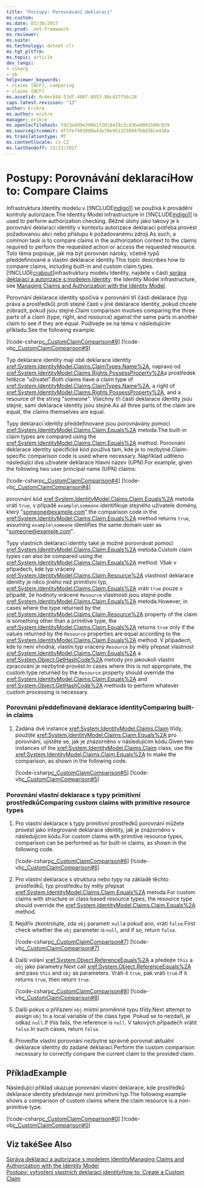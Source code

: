 ```yaml
---
title: "Postupy: Porovnávání deklarací"
ms.custom: 
ms.date: 03/30/2017
ms.prod: .net-framework
ms.reviewer: 
ms.suite: 
ms.technology: dotnet-clr
ms.tgt_pltfrm: 
ms.topic: article
dev_langs:
- csharp
- vb
helpviewer_keywords:
- claims [WCF], comparing
- claims [WCF]
ms.assetid: 0c4ec84d-53df-408f-8953-9bc437f56c28
caps.latest.revision: "13"
author: Erikre
ms.author: erikre
manager: erikre
ms.openlocfilehash: fd23edd9e390b1f2018419c3c43be8091500c929
ms.sourcegitcommit: 4f3fef493080a43e70e951223894768d36ce430a
ms.translationtype: MT
ms.contentlocale: cs-CZ
ms.lasthandoff: 11/21/2017
---
```

# <a name="how-to-compare-claims"></a><span data-ttu-id="46c33-102">Postupy: Porovnávání deklarací</span><span class="sxs-lookup"><span data-stu-id="46c33-102">How to: Compare Claims</span></span>
<span data-ttu-id="46c33-103">Infrastruktura Identity modelu v [!INCLUDE[indigo1](../../../../includes/indigo1-md.md)] se používá k provádění kontroly autorizace.</span><span class="sxs-lookup"><span data-stu-id="46c33-103">The Identity Model infrastructure in [!INCLUDE[indigo1](../../../../includes/indigo1-md.md)] is used to perform authorization checking.</span></span> <span data-ttu-id="46c33-104">Běžné úlohy jako takový je k porovnání deklarací identity v kontextu autorizace deklarací potřeba provést požadovanou akci nebo přístupu k požadovanému zdroji.</span><span class="sxs-lookup"><span data-stu-id="46c33-104">As such, a common task is to compare claims in the authorization context to the claims required to perform the requested action or access the requested resource.</span></span> <span data-ttu-id="46c33-105">Toto téma popisuje, jak má být porovnán nároky, včetně typů předdefinované a vlastní deklarace identity.</span><span class="sxs-lookup"><span data-stu-id="46c33-105">This topic describes how to compare claims, including built-in and custom claim types.</span></span> [!INCLUDE[crabout](../../../../includes/crabout-md.md)]<span data-ttu-id="46c33-106">infrastruktury modelu Identity, najdete v části [správa deklarací a autorizace s modelem Identity](../../../../docs/framework/wcf/feature-details/managing-claims-and-authorization-with-the-identity-model.md).</span><span class="sxs-lookup"><span data-stu-id="46c33-106"> the Identity Model infrastructure, see [Managing Claims and Authorization with the Identity Model](../../../../docs/framework/wcf/feature-details/managing-claims-and-authorization-with-the-identity-model.md).</span></span>  
  
 <span data-ttu-id="46c33-107">Porovnání deklarace identity spočívá v porovnání tři části deklarace (typ práva a prostředků) proti stejné části v jiné deklarace identity, pokud chcete zobrazit, pokud jsou stejné.</span><span class="sxs-lookup"><span data-stu-id="46c33-107">Claim comparison involves comparing the three parts of a claim (type, right, and resource) against the same parts in another claim to see if they are equal.</span></span> <span data-ttu-id="46c33-108">Podívejte se na téma v následujícím příkladu.</span><span class="sxs-lookup"><span data-stu-id="46c33-108">See the following example.</span></span>  
  
 [!code-csharp[c_CustomClaimComparison#9](../../../../samples/snippets/csharp/VS_Snippets_CFX/c_customclaimcomparison/cs/c_customclaimcomparison.cs#9)]
 [!code-vb[c_CustomClaimComparison#9](../../../../samples/snippets/visualbasic/VS_Snippets_CFX/c_customclaimcomparison/vb/source.vb#9)]  
  
 <span data-ttu-id="46c33-109">Typ deklarace identity mají obě deklarace identity <xref:System.IdentityModel.Claims.ClaimTypes.Name%2A>, napravo od <xref:System.IdentityModel.Claims.Rights.PossessProperty%2A>a prostředek řetězce "uživatel".</span><span class="sxs-lookup"><span data-stu-id="46c33-109">Both claims have a claim type of <xref:System.IdentityModel.Claims.ClaimTypes.Name%2A>, a right of <xref:System.IdentityModel.Claims.Rights.PossessProperty%2A>, and a resource of the string "someone".</span></span> <span data-ttu-id="46c33-110">Všechny tři části deklarace identity jsou stejné, sami deklarace identity jsou stejné.</span><span class="sxs-lookup"><span data-stu-id="46c33-110">As all three parts of the claim are equal, the claims themselves are equal.</span></span>  
  
 <span data-ttu-id="46c33-111">Typy deklarací identity předdefinované jsou porovnávány pomocí <xref:System.IdentityModel.Claims.Claim.Equals%2A> metoda.</span><span class="sxs-lookup"><span data-stu-id="46c33-111">The built-in claim types are compared using the <xref:System.IdentityModel.Claims.Claim.Equals%2A> method.</span></span> <span data-ttu-id="46c33-112">Porovnání deklarace identity specifické kód používá tam, kde je to nezbytné.</span><span class="sxs-lookup"><span data-stu-id="46c33-112">Claim-specific comparison code is used where necessary.</span></span> <span data-ttu-id="46c33-113">Například uděleno následující dva uživatele deklarace hlavní název (UPN):</span><span class="sxs-lookup"><span data-stu-id="46c33-113">For example, given the following two user principal name (UPN) claims:</span></span>  
  
 [!code-csharp[c_CustomClaimComparison#4](../../../../samples/snippets/csharp/VS_Snippets_CFX/c_customclaimcomparison/cs/c_customclaimcomparison.cs#4)]
 [!code-vb[c_CustomClaimComparison#4](../../../../samples/snippets/visualbasic/VS_Snippets_CFX/c_customclaimcomparison/vb/source.vb#4)]  
  
 <span data-ttu-id="46c33-114">porovnání kód <xref:System.IdentityModel.Claims.Claim.Equals%2A> metoda vrátí `true`, v případě `example\someone` identifikuje stejného uživatele domény, který "someone@example.com".</span><span class="sxs-lookup"><span data-stu-id="46c33-114">the comparison code in the <xref:System.IdentityModel.Claims.Claim.Equals%2A> method returns `true`, assuming `example\someone` identifies the same domain user as "someone@example.com".</span></span>  
  
 <span data-ttu-id="46c33-115">Typy vlastních deklarací identity také je možné porovnávat pomocí <xref:System.IdentityModel.Claims.Claim.Equals%2A> metoda.</span><span class="sxs-lookup"><span data-stu-id="46c33-115">Custom claim types can also be compared using the <xref:System.IdentityModel.Claims.Claim.Equals%2A> method.</span></span> <span data-ttu-id="46c33-116">Však v případech, kde typ vrácený <xref:System.IdentityModel.Claims.Claim.Resource%2A> vlastnost deklarace identity je něco jiného než primitivní typ, <xref:System.IdentityModel.Claims.Claim.Equals%2A> vrátí `true` pouze v případě, že hodnoty vrácené `Resource` vlastnosti jsou stejné podle <xref:System.IdentityModel.Claims.Claim.Equals%2A> metoda.</span><span class="sxs-lookup"><span data-stu-id="46c33-116">However, in cases where the type returned by the <xref:System.IdentityModel.Claims.Claim.Resource%2A> property of the claim is something other than a primitive type, the <xref:System.IdentityModel.Claims.Claim.Equals%2A> returns `true` only if the values returned by the `Resource` properties are equal according to the <xref:System.IdentityModel.Claims.Claim.Equals%2A> method.</span></span> <span data-ttu-id="46c33-117">V případech, kde to není vhodná, vlastní typ vrácený `Resource` by měly přepsat vlastnost <xref:System.IdentityModel.Claims.Claim.Equals%2A> a <xref:System.Object.GetHashCode%2A> metody pro jakoukoli vlastní zpracování je nezbytné provést.</span><span class="sxs-lookup"><span data-stu-id="46c33-117">In cases where this is not appropriate, the custom type returned by the `Resource` property should override the <xref:System.IdentityModel.Claims.Claim.Equals%2A> and <xref:System.Object.GetHashCode%2A> methods to perform whatever custom processing is necessary.</span></span>  
  
### <a name="comparing-built-in-claims"></a><span data-ttu-id="46c33-118">Porovnání předdefinované deklarace identity</span><span class="sxs-lookup"><span data-stu-id="46c33-118">Comparing built-in claims</span></span>  
  
1.  <span data-ttu-id="46c33-119">Zadána dvě instance <xref:System.IdentityModel.Claims.Claim> třídy, použijte <xref:System.IdentityModel.Claims.Claim.Equals%2A> pro porovnání, ujistěte se, jak je znázorněno v následujícím kódu.</span><span class="sxs-lookup"><span data-stu-id="46c33-119">Given two instances of the <xref:System.IdentityModel.Claims.Claim> class, use the <xref:System.IdentityModel.Claims.Claim.Equals%2A> to make the comparison, as shown in the following code.</span></span>  
  
     [!code-csharp[c_CustomClaimComparison#5](../../../../samples/snippets/csharp/VS_Snippets_CFX/c_customclaimcomparison/cs/c_customclaimcomparison.cs#5)]
     [!code-vb[c_CustomClaimComparison#5](../../../../samples/snippets/visualbasic/VS_Snippets_CFX/c_customclaimcomparison/vb/source.vb#5)]  
  
### <a name="comparing-custom-claims-with-primitive-resource-types"></a><span data-ttu-id="46c33-120">Porovnání vlastní deklarace s typy primitivní prostředků</span><span class="sxs-lookup"><span data-stu-id="46c33-120">Comparing custom claims with primitive resource types</span></span>  
  
1.  <span data-ttu-id="46c33-121">Pro vlastní deklarace s typy primitivní prostředků porovnání můžete provést jako integrované deklarace identity, jak je znázorněno v následujícím kódu.</span><span class="sxs-lookup"><span data-stu-id="46c33-121">For custom claims with primitive resource types, comparison can be performed as for built-in claims, as shown in the following code.</span></span>  
  
     [!code-csharp[c_CustomClaimComparison#6](../../../../samples/snippets/csharp/VS_Snippets_CFX/c_customclaimcomparison/cs/c_customclaimcomparison.cs#6)]
     [!code-vb[c_CustomClaimComparison#6](../../../../samples/snippets/visualbasic/VS_Snippets_CFX/c_customclaimcomparison/vb/source.vb#6)]  
  
2.  <span data-ttu-id="46c33-122">Pro vlastní deklarace s struktura nebo typy na základě těchto prostředků, typ prostředku by měly přepsat <xref:System.IdentityModel.Claims.Claim.Equals%2A> metoda.</span><span class="sxs-lookup"><span data-stu-id="46c33-122">For custom claims with structure or class based resource types, the resource type should override the <xref:System.IdentityModel.Claims.Claim.Equals%2A> method.</span></span>  
  
3.  <span data-ttu-id="46c33-123">Nejdřív zkontrolujte, zda `obj` parametr `null`a pokud ano, vrátí `false`.</span><span class="sxs-lookup"><span data-stu-id="46c33-123">First check whether the `obj` parameter is `null`, and if so, return `false`.</span></span>  
  
     [!code-csharp[c_CustomClaimComparison#7](../../../../samples/snippets/csharp/VS_Snippets_CFX/c_customclaimcomparison/cs/c_customclaimcomparison.cs#7)]
     [!code-vb[c_CustomClaimComparison#7](../../../../samples/snippets/visualbasic/VS_Snippets_CFX/c_customclaimcomparison/vb/source.vb#7)]  
  
4.  <span data-ttu-id="46c33-124">Další volání <xref:System.Object.ReferenceEquals%2A> a předejte `this` a `obj` jako parametry.</span><span class="sxs-lookup"><span data-stu-id="46c33-124">Next call <xref:System.Object.ReferenceEquals%2A> and pass `this` and `obj` as parameters.</span></span> <span data-ttu-id="46c33-125">Vrátí-li `true`, pak vrátí `true`.</span><span class="sxs-lookup"><span data-stu-id="46c33-125">If it returns `true`, then return `true`.</span></span>  
  
     [!code-csharp[c_CustomClaimComparison#8](../../../../samples/snippets/csharp/VS_Snippets_CFX/c_customclaimcomparison/cs/c_customclaimcomparison.cs#8)]
     [!code-vb[c_CustomClaimComparison#8](../../../../samples/snippets/visualbasic/VS_Snippets_CFX/c_customclaimcomparison/vb/source.vb#8)]  
  
5.  <span data-ttu-id="46c33-126">Další pokus o přiřazení `obj` místní proměnné typu třídy.</span><span class="sxs-lookup"><span data-stu-id="46c33-126">Next attempt to assign `obj` to a local variable of the class type.</span></span> <span data-ttu-id="46c33-127">Pokud se to nezdaří, je odkaz `null`.</span><span class="sxs-lookup"><span data-stu-id="46c33-127">If this fails, the reference is `null`.</span></span> <span data-ttu-id="46c33-128">V takových případech vrátit `false`.</span><span class="sxs-lookup"><span data-stu-id="46c33-128">In such cases, return `false`.</span></span>  
  
6.  <span data-ttu-id="46c33-129">Proveďte vlastní porovnání nezbytné správně porovnat aktuální deklarace identity do zadané deklarací.</span><span class="sxs-lookup"><span data-stu-id="46c33-129">Perform the custom comparison necessary to correctly compare the current claim to the provided claim.</span></span>  
  
## <a name="example"></a><span data-ttu-id="46c33-130">Příklad</span><span class="sxs-lookup"><span data-stu-id="46c33-130">Example</span></span>  
 <span data-ttu-id="46c33-131">Následující příklad ukazuje porovnání vlastní deklarace, kde prostředků deklarace identity představuje není primitivní typ.</span><span class="sxs-lookup"><span data-stu-id="46c33-131">The following example shows a comparison of custom claims where the claim resource is a non-primitive type.</span></span>  
  
 [!code-csharp[c_CustomClaimComparison#0](../../../../samples/snippets/csharp/VS_Snippets_CFX/c_customclaimcomparison/cs/c_customclaimcomparison.cs#0)]
 [!code-vb[c_CustomClaimComparison#0](../../../../samples/snippets/visualbasic/VS_Snippets_CFX/c_customclaimcomparison/vb/source.vb#0)]  
  
## <a name="see-also"></a><span data-ttu-id="46c33-132">Viz také</span><span class="sxs-lookup"><span data-stu-id="46c33-132">See Also</span></span>  
 [<span data-ttu-id="46c33-133">Správa deklarací a autorizace s modelem Identity</span><span class="sxs-lookup"><span data-stu-id="46c33-133">Managing Claims and Authorization with the Identity Model</span></span>](../../../../docs/framework/wcf/feature-details/managing-claims-and-authorization-with-the-identity-model.md)  
 [<span data-ttu-id="46c33-134">Postupy: vytvoření vlastních deklarací identity</span><span class="sxs-lookup"><span data-stu-id="46c33-134">How to: Create a Custom Claim</span></span>](../../../../docs/framework/wcf/extending/how-to-create-a-custom-claim.md)
